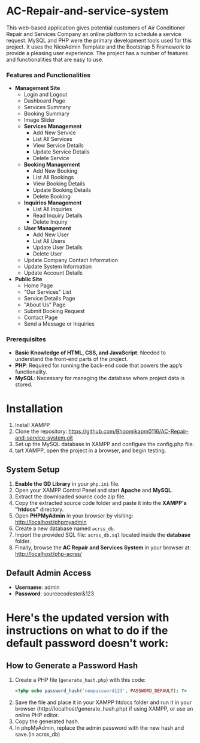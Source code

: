 # AC-Repair-and-service-system
This web-based application gives potential customers of Air Conditioner Repair and Services Company an online platform to schedule a service request. MySQL and PHP were the primary development tools used for this project. It uses the NiceAdmin Template and the Bootstrap 5 Framework to provide a pleasing user experience. The project has a number of features and functionalities that are easy to use.
### Features and Functionalities

- **Management Site**
  - Login and Logout
  - Dashboard Page
  - Services Summary
  - Booking Summary
  - Image Slider
  - **Services Management**
    - Add New Service
    - List All Services
    - View Service Details
    - Update Service Details
    - Delete Service
  - **Booking Management**
    - Add New Booking
    - List All Bookings
    - View Booking Details
    - Update Booking Details
    - Delete Booking
  - **Inquiries Management**
    - List All Inquiries
    - Read Inquiry Details
    - Delete Inquiry
  - **User Management**
    - Add New User
    - List All Users
    - Update User Details
    - Delete User
  - Update Company Contact Information
  - Update System Information
  - Update Account Details
- **Public Site**
  - Home Page
  - "Our Services" List
  - Service Details Page
  - "About Us" Page
  - Submit Booking Request
  - Contact Page
  - Send a Message or Inquiries
### Prerequisites

- **Basic Knowledge of HTML, CSS, and JavaScript**: Needed to understand the front-end parts of the project.
- **PHP**: Required for running the back-end code that powers the app’s functionality.
- **MySQL**: Necessary for managing the database where project data is stored.
# Installation
1. Install XAMPP
2. Clone the repository:
   https://github.com/Bhoomikapm0116/AC-Repair-and-service-system.git
3. Set up the MySQL database in XAMPP and configure the config.php file.
4. tart XAMPP, open the project in a browser, and begin testing.
## System Setup

1. **Enable the GD Library** in your `php.ini` file.
2. Open your XAMPP Control Panel and start **Apache** and **MySQL**.
3. Extract the downloaded source code zip file.
4. Copy the extracted source code folder and paste it into the **XAMPP's "htdocs"** directory.
5. Open **PHPMyAdmin** in your browser by visiting: [http://localhost/phpmyadmin](http://localhost/phpmyadmin)
6. Create a new database named `acrss_db`.
7. Import the provided SQL file: `acrss_db.sql` located inside the **database** folder.
8. Finally, browse the **AC Repair and Services System** in your browser at: [http://localhost/php-acrss/](http://localhost/php-acrss/)
## Default Admin Access

- **Username**: admin
- **Password**: sourcecodester&123
# Here's the updated version with instructions on what to do if the default password doesn't work:
## How to Generate a Password Hash

1. Create a PHP file (`generate_hash.php`) with this code:
   ```php
   <?php echo password_hash('newpassword123', PASSWORD_DEFAULT); ?>
   ```
2. Save the file and place it in your XAMPP htdocs folder and run it in your browser (http://localhost/generate_hash.php) if using XAMPP, or use an online PHP editor.
3. Copy the generated hash.
4. In phpMyAdmin, replace the admin password with the new hash and save.(in acrss_db)
